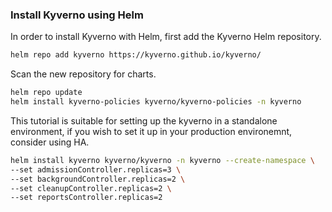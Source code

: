 ### Install Kyverno using Helm
In order to install Kyverno with Helm, first add the Kyverno Helm repository.

```bash
helm repo add kyverno https://kyverno.github.io/kyverno/
```

Scan the new repository for charts.

```bash
helm repo update
helm install kyverno-policies kyverno/kyverno-policies -n kyverno
```
This tutorial is suitable for setting up the kyverno in a standalone environment, if you wish to set it up in your production environemnt, consider using HA.

```bash
helm install kyverno kyverno/kyverno -n kyverno --create-namespace \
--set admissionController.replicas=3 \
--set backgroundController.replicas=2 \
--set cleanupController.replicas=2 \
--set reportsController.replicas=2
```

